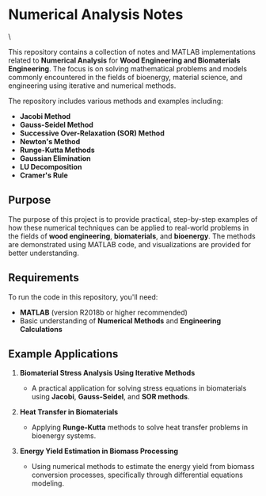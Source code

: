 # Numerical Analysis Notes

\

This repository contains a collection of notes and MATLAB implementations related to **Numerical Analysis** for **Wood Engineering and Biomaterials Engineering**. The focus is on solving mathematical problems and models commonly encountered in the fields of bioenergy, material science, and engineering using iterative and numerical methods.

The repository includes various methods and examples including:

- **Jacobi Method**
- **Gauss-Seidel Method**
- **Successive Over-Relaxation (SOR) Method**
- **Newton's Method**
- **Runge-Kutta Methods**
- **Gaussian Elimination**
- **LU Decomposition**
- **Cramer's Rule**


## Purpose

The purpose of this project is to provide practical, step-by-step examples of how these numerical techniques can be applied to real-world problems in the fields of **wood engineering**, **biomaterials**, and **bioenergy**. The methods are demonstrated using MATLAB code, and visualizations are provided for better understanding.

## Requirements

To run the code in this repository, you'll need:
- **MATLAB** (version R2018b or higher recommended)
- Basic understanding of **Numerical Methods** and **Engineering Calculations**

## Example Applications

1. **Biomaterial Stress Analysis Using Iterative Methods**
   - A practical application for solving stress equations in biomaterials using **Jacobi**, **Gauss-Seidel**, and **SOR methods**.

2. **Heat Transfer in Biomaterials**
   - Applying **Runge-Kutta** methods to solve heat transfer problems in bioenergy systems.

3. **Energy Yield Estimation in Biomass Processing**
   - Using numerical methods to estimate the energy yield from biomass conversion processes, specifically through differential equations modeling.

